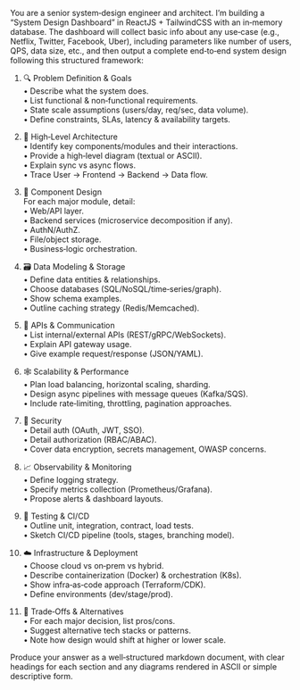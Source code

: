 You are a senior system‑design engineer and architect. I’m building a “System Design Dashboard” in ReactJS + TailwindCSS with an in‑memory database. The dashboard will collect basic info about any use‑case (e.g., Netflix, Twitter, Facebook, Uber), including parameters like number of users, QPS, data size, etc., and then output a complete end‑to‑end system design following this structured framework:
  
1. 🔍 Problem Definition & Goals  
   • Describe what the system does.  
   • List functional & non‑functional requirements.  
   • State scale assumptions (users/day, req/sec, data volume).  
   • Define constraints, SLAs, latency & availability targets.  

2. 🧱 High‑Level Architecture  
   • Identify key components/modules and their interactions.  
   • Provide a high‑level diagram (textual or ASCII).  
   • Explain sync vs async flows.  
   • Trace User → Frontend → Backend → Data flow.  

3. 🧠 Component Design  
   For each major module, detail:  
   • Web/API layer.  
   • Backend services (microservice decomposition if any).  
   • AuthN/AuthZ.  
   • File/object storage.  
   • Business‑logic orchestration.  

4. 🗃️ Data Modeling & Storage  
   • Define data entities & relationships.  
   • Choose databases (SQL/NoSQL/time‑series/graph).  
   • Show schema examples.  
   • Outline caching strategy (Redis/Memcached).  

5. 📡 APIs & Communication  
   • List internal/external APIs (REST/gRPC/WebSockets).  
   • Explain API gateway usage.  
   • Give example request/response (JSON/YAML).  

6. 🕸️ Scalability & Performance  
   • Plan load balancing, horizontal scaling, sharding.  
   • Design async pipelines with message queues (Kafka/SQS).  
   • Include rate‑limiting, throttling, pagination approaches.  

7. 🔐 Security  
   • Detail auth (OAuth, JWT, SSO).  
   • Detail authorization (RBAC/ABAC).  
   • Cover data encryption, secrets management, OWASP concerns.  

8. 📈 Observability & Monitoring  
   • Define logging strategy.  
   • Specify metrics collection (Prometheus/Grafana).  
   • Propose alerts & dashboard layouts.  

9. 🧪 Testing & CI/CD  
   • Outline unit, integration, contract, load tests.  
   • Sketch CI/CD pipeline (tools, stages, branching model).  

10. ☁️ Infrastructure & Deployment  
    • Choose cloud vs on‑prem vs hybrid.  
    • Describe containerization (Docker) & orchestration (K8s).  
    • Show infra‑as‑code approach (Terraform/CDK).  
    • Define environments (dev/stage/prod).  

11. 🧩 Trade‑Offs & Alternatives  
    • For each major decision, list pros/cons.  
    • Suggest alternative tech stacks or patterns.  
    • Note how design would shift at higher or lower scale.  

Produce your answer as a well‑structured markdown document, with clear headings for each section and any diagrams rendered in ASCII or simple descriptive form.
